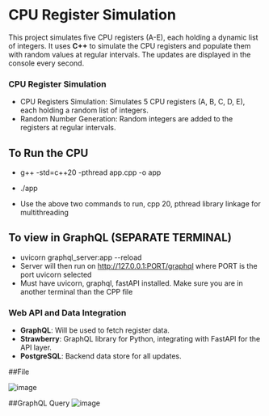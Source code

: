 # CPU Register Simulation

This project simulates five CPU registers (A-E), each holding a dynamic list of integers. It uses **C++** to simulate the CPU registers and populate them with random values at regular intervals. The updates are displayed in the console every second.

### CPU Register Simulation
- CPU Registers Simulation: Simulates 5 CPU registers (A, B, C, D, E), each holding a random list of integers.
- Random Number Generation: Random integers are added to the registers at regular intervals.

## To Run the CPU
- g++ -std=c++20 -pthread app.cpp -o app
- ./app

- Use the above two commands to run, cpp 20, pthread library linkage for multithreading

## To view in GraphQL (SEPARATE TERMINAL)
- uvicorn graphql_server:app --reload
- Server will then run on http://127.0.0.1:PORT/graphql     where PORT is the port uvicorn selected
- Must have uvicorn, graphql, fastAPI installed. Make sure you are in another terminal than the CPP file

### Web API and Data Integration
- **GraphQL**: Will be used to fetch register data.
- **Strawberry**: GraphQL library for Python, integrating with FastAPI for the API layer.
- **PostgreSQL**: Backend data store for all updates.

##File

![image](https://github.com/user-attachments/assets/b423a1bb-5382-48ea-8f7c-87758db7dd02)

##GraphQL Query
![image](https://github.com/user-attachments/assets/572ece0f-a5c3-472a-b026-2cb75348ecce)
